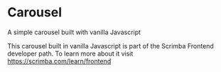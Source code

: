 # Carousel

A simple carousel built with vanilla Javascript

This carousel built in vanilla Javascript is part of the Scrimba Frontend developer path.
To learn more about it visit https://scrimba.com/learn/frontend

